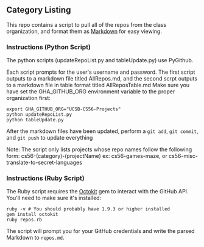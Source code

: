 ## Category Listing

This repo contains a script to pull all of the repos from the class organization, and format them as [Markdown](http://daringfireball.net/projects/markdown/)
for easy viewing.

### Instructions (Python Script)

The python scripts (updateRepoList.py and tableUpdate.py) use PyGithub.

Each script prompts for the user's username and password. The first script outputs to a markdown file titled
AllRepos.md, and the second scrpt outputs to a markdown file in table format titled AllReposTable.md
Make sure you have set the GHA_GITHUB_ORG environment variable to the proper organization first: 
```
export GHA_GITHUB_ORG="UCSB-CS56-Projects"
python updateRepoList.py
python tableUpdate.py
```
After the markdown files have been updated, perform a `git add`, `git commit`, and `git push` to update everything

Note:
The script only lists projects whose repo names follow the following form: cs56-(category)-(projectName)
ex: cs56-games-maze, or cs56-misc-translate-to-secret-languages

### Instructions (Ruby Script)

The Ruby script requires the [Octokit](http://octokit.github.io/) gem to interact with the GitHub API. You'll need to make sure it's installed:

```
ruby -v # You should probably have 1.9.3 or higher installed
gem install octokit
ruby repos.rb
```

The script will prompt you for your GitHub credentials and write the parsed Markdown to `repos.md`.

